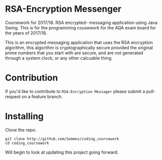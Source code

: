# RSA-Encryption Messenger

Coursework for 2017/18. RSA encrypted- messaging application using Java Swing.
This is for the programming cousework for the AQA exam board for the years of 2017/18.

This is an encrypted messaging application that uses the RSA encryption algorithm, this algorithm is cryptographically secure provided the original prime numbers that you start with are secure, and are not generated through a system clock, or any other calcuable thing.

# Contribution

If you'd like to contribute to `RSA-Encryption Messager` please submit a pull-request on a
feature branch.

# Installing

Clone the repo:

    git clone http://github.com/Sommos/coding_coursework
    cd coding_coursework

Will begin to look at updating this project going forward.
